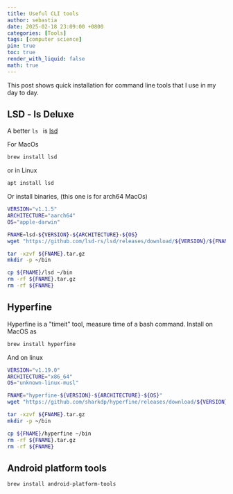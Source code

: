 ```yaml
---
title: Useful CLI tools
author: sebastia
date: 2025-02-18 23:09:00 +0800
categories: [Tools]
tags: [computer science]
pin: true
toc: true
render_with_liquid: false
math: true
---
```


This post shows quick installation for command line tools that I use in my day to day.

## LSD - ls Deluxe

A better `ls ` is [lsd](https://github.com/lsd-rs/lsd)

For MacOs

```bash
brew install lsd
```

or in Linux 

```bash
apt install lsd
```

Or install binaries, (this one is for arch64 MacOs)

```bash
VERSION="v1.1.5"
ARCHITECTURE="aarch64"
OS="apple-darwin"

FNAME=lsd-${VERSION}-${ARCHITECTURE}-${OS}
wget "https://github.com/lsd-rs/lsd/releases/download/${VERSION}/${FNAME}.tar.gz"

tar -xzvf ${FNAME}.tar.gz
mkdir -p ~/bin

cp ${FNAME}/lsd ~/bin
rm -rf ${FNAME}.tar.gz
rm -rf ${FNAME}
```

## Hyperfine

Hyperfine is a "timeit" tool, measure time of a bash command. Install on MacOS as

```bash
brew install hyperfine
```

And on linux

```bash
VERSION="v1.19.0"
ARCHITECTURE="x86_64"
OS="unknown-linux-musl"

FNAME="hyperfine-${VERSION}-${ARCHITECTURE}-${OS}"
wget "https://github.com/sharkdp/hyperfine/releases/download/${VERSION}/${FNAME}.tar.gz"

tar -xzvf ${FNAME}.tar.gz
mkdir -p ~/bin

cp ${FNAME}/hyperfine ~/bin
rm -rf ${FNAME}.tar.gz
rm -rf ${FNAME}
```


## Android platform tools

```bash
brew install android-platform-tools
```